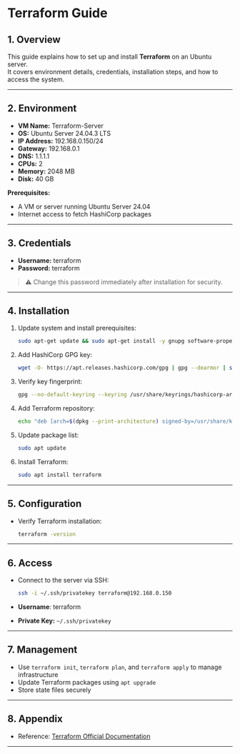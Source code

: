 # Terraform Guide

## 1. Overview

This guide explains how to set up and install **Terraform** on an Ubuntu server.  
It covers environment details, credentials, installation steps, and how to access the system.  

---

## 2. Environment

- **VM Name:** Terraform-Server  
- **OS:** Ubuntu Server 24.04.3 LTS  
- **IP Address:** 192.168.0.150/24  
- **Gateway:** 192.168.0.1  
- **DNS:** 1.1.1.1  
- **CPUs:** 2  
- **Memory:** 2048 MB  
- **Disk:** 40 GB  

**Prerequisites:**  

- A VM or server running Ubuntu Server 24.04  
- Internet access to fetch HashiCorp packages  

---

## 3. Credentials

- **Username:** terraform  
- **Password:** terraform  

> ⚠️ Change this password immediately after installation for security.  

---

## 4. Installation

1. Update system and install prerequisites:  

   ```bash
   sudo apt-get update && sudo apt-get install -y gnupg software-properties-common
   ```

2. Add HashiCorp GPG key:

   ```bash
   wget -O- https://apt.releases.hashicorp.com/gpg | gpg --dearmor | sudo tee /usr/share/keyrings/hashicorp-archive-keyring.gpg > /dev/null
   ```

3. Verify key fingerprint:

   ```bash
   gpg --no-default-keyring --keyring /usr/share/keyrings/hashicorp-archive-keyring.gpg --fingerprint
   ```

4. Add Terraform repository:
   
   ```bash
   echo "deb [arch=$(dpkg --print-architecture) signed-by=/usr/share/keyrings/hashicorp-archive-keyring.gpg] https://apt.releases.hashicorp.com $(grep -oP '(?<=UBUNTU_CODENAME=).*' /etc/os-release || lsb_release -cs) main" | sudo tee /etc/apt/sources.list.d/hashicorp.list
   ```

5. Update package list:
   
   ```bash
   sudo apt update
   ```

6. Install Terraform:

   ```bash
   sudo apt install terraform
   ```

---

## 5. Configuration

- Verify Terraform installation:

  ```bash
  terraform -version
  ```

---

## 6. Access

- Connect to the server via SSH:

  ```bash
  ssh -i ~/.ssh/privatekey terraform@192.168.0.150
  ```

- **Username**: terraform
- **Private Key:** `~/.ssh/privatekey`

---

## 7. Management

- Use `terraform init`, `terraform plan`, and `terraform apply` to manage infrastructure
- Update Terraform packages using `apt upgrade`
- Store state files securely

---

## 8. Appendix

- Reference: [Terraform Official Documentation](https://developer.hashicorp.com/terraform/docs)

---

